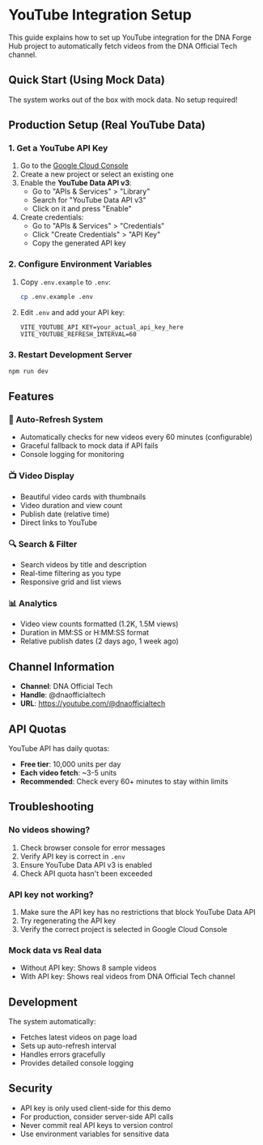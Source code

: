 # YouTube Integration Setup

This guide explains how to set up YouTube integration for the DNA Forge Hub project to automatically fetch videos from the DNA Official Tech channel.

## Quick Start (Using Mock Data)

The system works out of the box with mock data. No setup required!

## Production Setup (Real YouTube Data)

### 1. Get a YouTube API Key

1. Go to the [Google Cloud Console](https://console.cloud.google.com/)
2. Create a new project or select an existing one
3. Enable the **YouTube Data API v3**:
   - Go to "APIs & Services" > "Library"
   - Search for "YouTube Data API v3"
   - Click on it and press "Enable"
4. Create credentials:
   - Go to "APIs & Services" > "Credentials"
   - Click "Create Credentials" > "API Key"
   - Copy the generated API key

### 2. Configure Environment Variables

1. Copy `.env.example` to `.env`:
   ```bash
   cp .env.example .env
   ```

2. Edit `.env` and add your API key:
   ```env
   VITE_YOUTUBE_API_KEY=your_actual_api_key_here
   VITE_YOUTUBE_REFRESH_INTERVAL=60
   ```

### 3. Restart Development Server

```bash
npm run dev
```

## Features

### 🔄 Auto-Refresh System
- Automatically checks for new videos every 60 minutes (configurable)
- Graceful fallback to mock data if API fails
- Console logging for monitoring

### 📺 Video Display
- Beautiful video cards with thumbnails
- Video duration and view count
- Publish date (relative time)
- Direct links to YouTube

### 🔍 Search & Filter
- Search videos by title and description
- Real-time filtering as you type
- Responsive grid and list views

### 📊 Analytics
- Video view counts formatted (1.2K, 1.5M views)
- Duration in MM:SS or H:MM:SS format
- Relative publish dates (2 days ago, 1 week ago)

## Channel Information

- **Channel**: DNA Official Tech
- **Handle**: @dnaofficialtech
- **URL**: https://youtube.com/@dnaofficialtech

## API Quotas

YouTube API has daily quotas:
- **Free tier**: 10,000 units per day
- **Each video fetch**: ~3-5 units
- **Recommended**: Check every 60+ minutes to stay within limits

## Troubleshooting

### No videos showing?
1. Check browser console for error messages
2. Verify API key is correct in `.env`
3. Ensure YouTube Data API v3 is enabled
4. Check API quota hasn't been exceeded

### API key not working?
1. Make sure the API key has no restrictions that block YouTube Data API
2. Try regenerating the API key
3. Verify the correct project is selected in Google Cloud Console

### Mock data vs Real data
- Without API key: Shows 8 sample videos
- With API key: Shows real videos from DNA Official Tech channel

## Development

The system automatically:
- Fetches latest videos on page load
- Sets up auto-refresh interval
- Handles errors gracefully
- Provides detailed console logging

## Security

- API key is only used client-side for this demo
- For production, consider server-side API calls
- Never commit real API keys to version control
- Use environment variables for sensitive data
